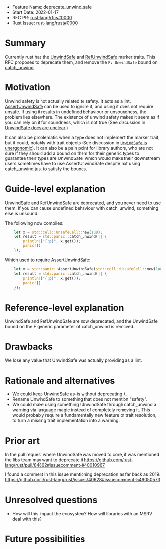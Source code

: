 - Feature Name: deprecate_unwind_safe
- Start Date: 2022-01-17
- RFC PR: [rust-lang/rfcs#0000](https://github.com/rust-lang/rfcs/pull/0000)
- Rust Issue: [rust-lang/rust#0000](https://github.com/rust-lang/rust/issues/0000)

# Summary
[summary]: #summary

Currently rust has the [UnwindSafe](https://doc.rust-lang.org/std/panic/trait.UnwindSafe.html#) and [RefUnwindSafe](https://doc.rust-lang.org/core/panic/trait.RefUnwindSafe.html#) marker traits. This RFC proposes to deprecate them, and remove the `F: UnwindSafe` bound on [catch_unwind](https://doc.rust-lang.org/std/panic/fn.catch_unwind.html#).

# Motivation
[motivation]: #motivation

Unwind safety is not actually related to safety. It acts as a lint. [AssertUnwindSafe](https://doc.rust-lang.org/std/panic/struct.AssertUnwindSafe.html#) can be used to ignore it, and using it does not require unsafe. If using it results in undefined behaviour or unsoundness, the problem lies elsewhere. The existence of unwind safety makes it seem as if you can rely on it for soundness, which is not true (See discussion in [UnwindSafe docs are unclear](https://github.com/rust-lang/rust/issues/65717).)

It can also be problematic when a type does not implement the marker trait, but it could, notably with trait objects (See discussion in [`UnwindSafe` is unergonomic](https://github.com/rust-lang/rust/issues/40628)). It can also be a pain point for library authors, who are not sure if they should add a bound on them for their generic types to guarantee their types are UnwindSafe, which would make their downstream users sometimes have to use AssertUnwindSafe despite not using catch_unwind just to satisfy the bounds.

# Guide-level explanation
[guide-level-explanation]: #guide-level-explanation

UnwindSafe and RefUnwindSafe are deprecated, and you never need to use them. If you can cause undefined behaviour with catch_unwind, something else is unsound.

The following now compiles:
```rs
    let x = std::cell::UnsafeCell::new(1u8);
    let result = std::panic::catch_unwind(|| {
        println!("{:p}", x.get());
        panic!()
    });
```
Which used to require AssertUnwindSafe:
```rs
    let x = std::panic::AssertUnwindSafe(std::cell::UnsafeCell::new(1u8));
    let result = std::panic::catch_unwind(|| {
        println!("{:p}", x.get());
        panic!()
    });
```

# Reference-level explanation
[reference-level-explanation]: #reference-level-explanation

UnwindSafe and RefUnwindSafe are now deprecated, and the UnwindSafe bound on the F generic parameter of catch_unwind is removed.

# Drawbacks
[drawbacks]: #drawbacks

We lose any value that UnwindSafe was actually providing as a lint.

# Rationale and alternatives
[rationale-and-alternatives]: #rationale-and-alternatives

 - We could keep UnwindSafe as-is without deprecating it.
 - Rename UnwindSafe to something that does not mention "safety".
 - We could make using something !UnwindSafe through catch_unwind a warning via language magic instead of completely removing it. This would probably require a fundamentally new feature of trait resolution, to turn a missing trait implementation into a warning.

# Prior art
[prior-art]: #prior-art

In the pull request where UnwindSafe was moved to core, it was mentioned the libs team may want to deprecate it https://github.com/rust-lang/rust/pull/84662#issuecomment-840010967

I found a comment in this issue mentioning deprecation as far back as 2019: https://github.com/rust-lang/rust/issues/40628#issuecomment-549050573

# Unresolved questions
[unresolved-questions]: #unresolved-questions

- How will this impact the ecosystem? How will libraries with an MSRV deal with this?

# Future possibilities
[future-possibilities]: #future-possibilities

